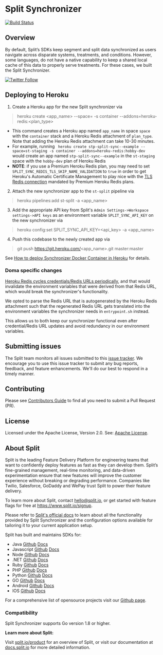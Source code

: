 # Split Synchronizer 
[![Build Status](https://api.travis-ci.com/splitio/split-synchronizer.svg?branch=master)](https://api.travis-ci.com/splitio/split-synchronizer)

## Overview
By default, Split’s SDKs keep segment and split data synchronized as users navigate across disparate systems, treatments, and conditions. However, some languages, do not have a native capability to keep a shared local cache of this data to properly serve treatments. For these cases, we built the Split Synchronizer.

[![Twitter Follow](https://img.shields.io/twitter/follow/splitsoftware.svg?style=social&label=Follow&maxAge=1529000)](https://twitter.com/intent/follow?screen_name=splitsoftware)

## Deploying to Heroku
1. Create a Heroku app for the new Split synchronizer via
> heroku create <app_name> --space=<space> -s container --addons=heroku-redis:<plan_type>
    
  - This command creates a Heroku app named `app_name` in space `space` with the `container` stack and a Heroku Redis attachment of `plan_type`. Note that adding the Heroku Redis attachment can take 10-30 minutes.
  - For example, running ` heroku create stp-split-sync--example --space=st-staging -s container --addons=heroku-redis:hobby-dev` would create an app named `stp-split-sync--example` in the `st-staging` space with the `hobby-dev` plan of Heroku Redis
  - **NOTE**: if you use a Premium Heroku Redis plan, you may need to set `SPLIT_SYNC_REDIS_TLS_SKIP_NAME_VALIDATION` to `true` in order to get Heroku's Automatic Certificate Management to play nice with the [TLS Redis connection](https://devcenter.heroku.com/articles/securing-heroku-redis) mandated by Premium Heroku Redis plans. 

2. Attach the new synchronizer app to the `st-split` pipeline via
> heroku pipelines:add st-split -a <app_name>

3. Add the appropriate API key from Split's `Admin Settings->Workspace settings->API keys` as an environment variable `SPLIT_SYNC_API_KEY` on the new synchronizer via
> heroku config:set SPLIT_SYNC_API_KEY=<api_key> -a <app_name>

4. Push this codebase to the newly created app via 
> git push https://git.heroku.com/<app_name>.git master:master

See [How to deploy Synchronizer Docker Container in Heroku](https://help.split.io/hc/en-us/articles/360033291832-How-to-deploy-Synchronizer-Docker-Container-in-Heroku-) for details.

### Doma specific changes
[Heroku Redis cycles credentials/Redis URLs periodically](https://help.heroku.com/VN3D085X/why-have-my-heroku-redis-credentials-changed), and that would invalidate the environment variables that were derived from that Redis URL, which would break the synchronizer's functionality. 

We opted to parse the Redis URL that is autogenerated by the Heroku Redis attachment such that the regenerated Redis URL gets translated into the environment variables the synchronizer needs in `entrypoint.sh` instead. 

This allows us to both keep our synchronizer functional even after credential/Redis URL updates and avoid redundancy in our environment variables.

## Submitting issues 
The Split team monitors all issues submitted to this [issue tracker](https://github.com/splitio/split-synchronizer/issues). We encourage you to use this issue tracker to submit any bug reports, feedback, and feature enhancements. We'll do our best to respond in a timely manner.

## Contributing
Please see [Contributors Guide](CONTRIBUTORS-GUIDE.md) to find all you need to submit a Pull Request (PR).

## License
Licensed under the Apache License, Version 2.0. See: [Apache License](http://www.apache.org/licenses/).

## About Split

Split is the leading Feature Delivery Platform for engineering teams that want to confidently deploy features as fast as they can develop them. Split’s fine-grained management, real-time monitoring, and data-driven experimentation ensure that new features will improve the customer experience without breaking or degrading performance. Companies like Twilio, Salesforce, GoDaddy and WePay trust Split to power their feature delivery.

To learn more about Split, contact hello@split.io, or get started with feature flags for free at https://www.split.io/signup.

Please refer to [Split's official docs](https://help.split.io/hc/en-us/articles/360019686092-Split-Synchronizer-Proxy) to learn about all the functionality provided by Split Synchronizer and the configuration options available for tailoring it to your current application setup.

Split has built and maintains SDKs for:

* Java [Github](https://github.com/splitio/java-client) [Docs](https://help.split.io/hc/en-us/articles/360020405151-Java-SDK)
* Javascript [Github](https://github.com/splitio/javascript-client) [Docs](https://help.split.io/hc/en-us/articles/360020448791-JavaScript-SDK)
* Node [Github](https://github.com/splitio/javascript-client) [Docs](https://help.split.io/hc/en-us/articles/360020564931-Node-js-SDK)
* .NET [Github](https://github.com/splitio/.net-core-client) [Docs](https://help.split.io/hc/en-us/articles/360020240172--NET-SDK)
* Ruby [Github](https://github.com/splitio/ruby-client) [Docs](https://help.split.io/hc/en-us/articles/360020673251-Ruby-SDK)
* PHP [Github](https://github.com/splitio/php-client) [Docs](https://help.split.io/hc/en-us/articles/360020350372-PHP-SDK)
* Python [Github](https://github.com/splitio/python-client) [Docs](https://help.split.io/hc/en-us/articles/360020359652-Python-SDK)
* GO [Github](https://github.com/splitio/go-client) [Docs](https://help.split.io/hc/en-us/articles/360020093652-Go-SDK)
* Android [Github](https://github.com/splitio/android-client) [Docs](https://help.split.io/hc/en-us/articles/360020343291-Android-SDK)
* IOS [Github](https://github.com/splitio/ios-client) [Docs](https://help.split.io/hc/en-us/articles/360020401491-iOS-SDK)

For a comprehensive list of opensource projects visit our [Github page](https://github.com/splitio?utf8=%E2%9C%93&query=%20only%3Apublic%20).

### Compatibility
Split Synchronizer supports Go version 1.8 or higher.

**Learn more about Split:**

Visit [split.io/product](https://www.split.io/product) for an overview of Split, or visit our documentation at [docs.split.io](https://help.split.io/hc/en-us) for more detailed information.